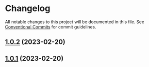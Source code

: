# Changelog

All notable changes to this project will be documented in this file. See
[Conventional Commits](https://conventionalcommits.org) for commit guidelines.

## [1.0.2](https://gitlab.com/ce72/vja/compare/1.0.1...1.0.2) (2023-02-20)

## [1.0.1](https://gitlab.com/ce72/vja/compare/1.0.0...1.0.1) (2023-02-20)
